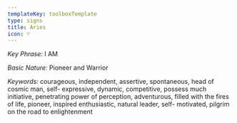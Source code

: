 ```yaml
---
templateKey: toolboxTemplate
type: signs
title: Aries
icon: ♈︎
---
```

_Key Phrase:_ I AM



_Basic Nature:_ Pioneer and Warrior



_Keywords:_ courageous, independent, assertive, spontaneous, head of cosmic man, self- expressive, dynamic, competitive, possess much initiative, penetrating power of perception, adventurous, filled with the fires of life, pioneer, inspired enthusiastic, natural leader, self- motivated, pilgrim on the road to enlightenment
